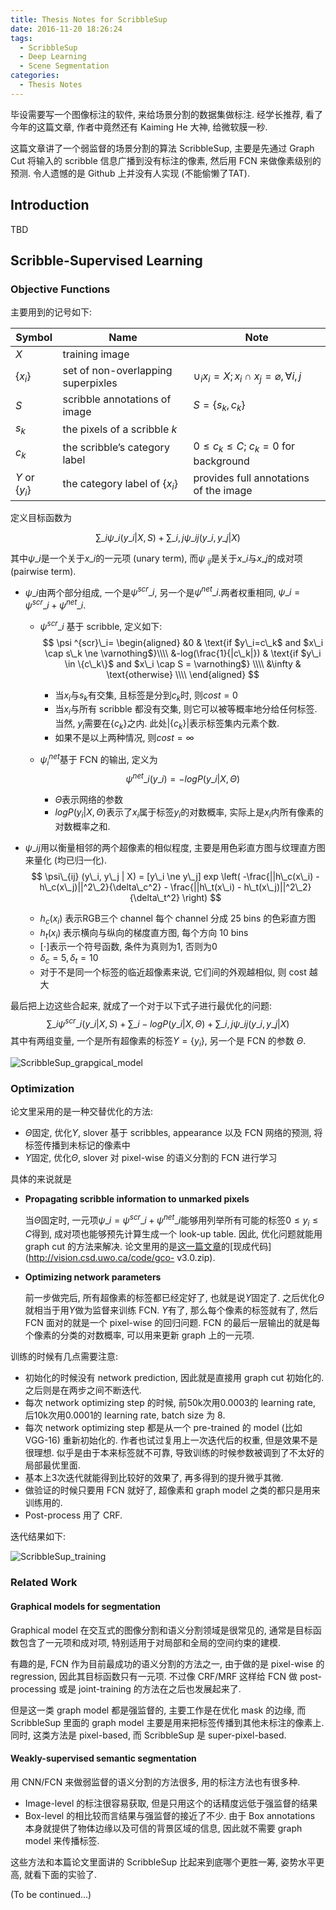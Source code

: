 ```yaml
---
title: Thesis Notes for ScribbleSup
date: 2016-11-20 18:26:24
tags:
  - ScribbleSup
  - Deep Learning
  - Scene Segmentation
categories:
  - Thesis Notes
---
```


毕设需要写一个图像标注的软件, 来给场景分割的数据集做标注. 经学长推荐, 看了今年的这篇文章, 作者中竟然还有 Kaiming He 大神, 给微软膜一秒.

这篇文章讲了一个弱监督的场景分割的算法 ScribbleSup, 主要是先通过 Graph Cut 将输入的 scribble 信息广播到没有标注的像素, 然后用 FCN 来做像素级别的预测. 令人遗憾的是 Github 上并没有人实现 (不能偷懒了TAT).

<!-- more -->

## Introduction

TBD

## Scribble-Supervised Learning

### Objective Functions

主要用到的记号如下:

| Symbol           | Name                               | Note                                     |
| ---------------- | ---------------------------------- | ---------------------------------------- |
| $X$              | training image                     |                                          |
| $\{x_i\}$        | set of non-overlapping superpixles | $\cup_i x_i = X; x_i \cap x_j = \varnothing, \forall i,j$ |
| $S$              | scribble annotations of image      | $S=\{s_k, c_k\}$                         |
| $s_k$            | the pixels of a scribble $k$       |                                          |
| $c_k$            | the scribble’s category label      | $0 \le c_k \le C$; $c_k=0$ for background |
| $Y$ or $\{y_i\}$ | the category label of $\{x_i\}$    | provides full annotations of the image   |


定义目标函数为

$$\sum\_i \psi\_i (y\_i | X,S) + \sum\_{i,j} \psi\_{ij} (y\_i, y\_j | X)$$

其中$\psi\_i$是一个关于$x\_i$的一元项 (unary term), 而$\psi\ _{ij}$是关于$x\_i$与$x\_j$的成对项 (pairwise term).

* $\psi \_i$由两个部分组成, 一个是$\psi ^{scr}\_i$, 另一个是$\psi^{net}\_i$.两者权重相同, $\psi \_i = \psi^{scr} \_i + \psi^{net} \_i$.

  * $\psi ^{scr}\_i$ 基于 scribble, 定义如下:
    $$
    \psi ^{scr}\_i=
    \begin{aligned}
    &0 & \text{if $y\_i=c\_k$ and $x\_i \cap s\_k \ne \varnothing$}\\\\
    &-log(\frac{1}{|c\_k|}) & \text{if $y\_i \in \{c\_k\}$ and $x\_i \cap S = \varnothing$} \\\\
    &\infty & \text{otherwise} \\\\
    \end{aligned}
    $$

    * 当$x_i$与$s_k$有交集, 且标签是分到$c_k$时, 则$cost=0$
    * 当$x_i$与所有 scribble 都没有交集, 则它可以被等概率地分给任何标签. 当然, $y_i$需要在$\{c_k\}$之内. 此处$|\{c_k\}|$表示标签集内元素个数.
    * 如果不是以上两种情况, 则$cost= \infty$

  * $\psi ^{net}_i$基于 FCN 的输出, 定义为
    $$
    \psi^{net}\_i (y\_i) = -log P(y\_i|X, \Theta)
    $$

    * $\Theta$表示网络的参数
    * $log P(y_i|X, \Theta)$表示了$x_i$属于标签$y_i$的对数概率, 实际上是$x_i$内所有像素的对数概率之和.

* $\psi\_{ij}$用以衡量相邻的两个超像素的相似程度, 主要是用色彩直方图与纹理直方图来量化 (均已归一化).
  $$
  \psi\_{ij} (y\_i, y\_j | X) = [y\_i \ne y\_j] exp \left( -\frac{||h\_c(x\_i) - h\_c(x\_j)||^2\_2}{\delta\_c^2} - \frac{||h\_t(x\_i) - h\_t(x\_j)||^2\_2}{\delta\_t^2} \right)
  $$

  * $h_c(x_i)$ 表示RGB三个 channel 每个 channel 分成 25 bins 的色彩直方图
  * $h_t(x_i)$ 表示横向与纵向的梯度直方图, 每个方向 10 bins
  * $[\cdot]$表示一个符号函数, 条件为真则为$1$, 否则为$0$
  * $\delta_c=5, \delta_t = 10$
  * 对于不是同一个标签的临近超像素来说, 它们间的外观越相似, 则 cost 越大

最后把上边这些合起来, 就成了一个对于以下式子进行最优化的问题:
$$
\sum\_i \psi^{scr}\_i (y\_i |X, S) + \sum\_i -log P(y\_i  | X, \Theta) + \sum\_{i,j} \psi\_{ij} (y\_i, y\_j | X)
$$
其中有两组变量, 一个是所有超像素的标签$Y=\{y_i\}$, 另一个是 FCN 的参数 $\Theta$.

 ![ScribbleSup_grapgical_model](/images/ScribbleSup_grapgical_model.png)

### Optimization

论文里采用的是一种交替优化的方法:

* $\Theta$固定, 优化$Y$, slover 基于 scribbles, appearance 以及 FCN 网络的预测, 将标签传播到未标记的像素中
* $Y$固定, 优化$\Theta$, slover 对 pixel-wise 的语义分割的 FCN 进行学习

具体的来说就是

* **Propagating scribble information to unmarked pixels**

  当$\Theta$固定时, 一元项$\psi \_i = \psi^{scr} \_i + \psi^{net} \_i$能够用列举所有可能的标签$0 \le y_i \le C$得到, 成对项也能够预先计算生成一个 look-up table. 因此, 优化问题就能用 graph cut 的方法来解决. 论文里用的是[这一篇文章](http://www.csd.uwo.ca/faculty/yuri/Papers/pami04.pdf)的[现成代码](http://vision.csd.uwo.ca/code/gco- v3.0.zip).

* **Optimizing network parameters**

  前一步做完后, 所有超像素的标签都已经定好了, 也就是说$Y$固定了. 之后优化$\Theta$就相当于用$Y$做为监督来训练 FCN. $Y$有了, 那么每个像素的标签就有了, 然后 FCN 面对的就是一个 pixel-wise 的回归问题. FCN 的最后一层输出的就是每个像素的分类的对数概率, 可以用来更新 graph 上的一元项.


训练的时候有几点需要注意:

* 初始化的时候没有 network prediction, 因此就是直接用 graph cut 初始化的. 之后则是在两步之间不断迭代.
* 每次 network optimizing step 的时候, 前50k次用0.0003的 learning rate, 后10k次用0.0001的 learning rate, batch size 为 8.
* 每次 network optimizing step 都是从一个 pre-trained 的 model (比如 VGG-16) 重新初始化的. 作者也试过复用上一次迭代后的权重, 但是效果不是很理想. 似乎是由于本来标签就不可靠, 导致训练的时候参数被调到了不太好的局部最优里面.
* 基本上3次迭代就能得到比较好的效果了, 再多得到的提升微乎其微.
* 做验证的时候只要用 FCN 就好了, 超像素和 graph model 之类的都只是用来训练用的.
* Post-process 用了 CRF.

迭代结果如下:

 ![ScribbleSup_training](/images/ScribbleSup_training.png)

### Related Work

#### Graphical models for segmentation

Graphical model 在交互式的图像分割和语义分割领域是很常见的, 通常是目标函数包含了一元项和成对项, 特别适用于对局部和全局的空间约束的建模.

有趣的是, FCN 作为目前最成功的语义分割的方法之一, 由于做的是 pixel-wise 的 regression, 因此其目标函数只有一元项. 不过像 CRF/MRF 这样给 FCN 做 post-processing 或是 joint-training 的方法在之后也发展起来了.

但是这一类 graph model 都是强监督的, 主要工作是在优化 mask 的边缘, 而 ScribbleSup 里面的 graph model 主要是用来把标签传播到其他未标注的像素上. 同时, 这类方法是 pixel-based, 而 ScribbleSup 是 super-pixel-based.

#### Weakly-supervised semantic segmentation

用 CNN/FCN 来做弱监督的语义分割的方法很多, 用的标注方法也有很多种.

* Image-level 的标注很容易获取, 但是只用这个的话精度远低于强监督的结果
* Box-level 的相比较而言结果与强监督的接近了不少. 由于 Box annotations 本身就提供了物体边缘以及可信的背景区域的信息, 因此就不需要 graph model 来传播标签.

这些方法和本篇论文里面讲的 ScribbleSup 比起来到底哪个更胜一筹, 姿势水平更高, 就看下面的实验了.





(To be continued...)